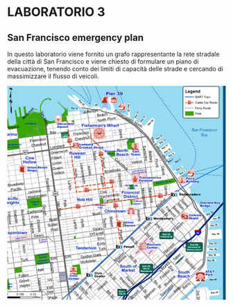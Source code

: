 # LABORATORIO 3
## San Francisco emergency plan
In questo laboratorio viene fornito un grafo rappresentante la rete stradale della città di San Francisco e viene chiesto di formulare un piano di evacuazione, tenendo conto dei limiti di capacità delle strade e cercando di massimizzare il flusso di veicoli.

![alt text](img/san-Francisco-tourist-map.jpg?raw=true "San Francisco Map")
